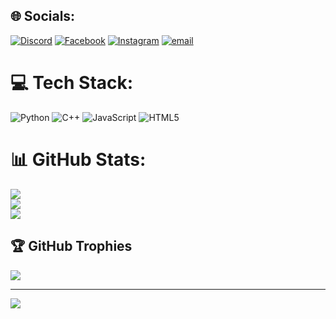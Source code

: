 
## 🌐 Socials:
[![Discord](https://img.shields.io/badge/Discord-%237289DA.svg?logo=discord&logoColor=white)](https://discord.gg/https://discord.com/channels/@me) [![Facebook](https://img.shields.io/badge/Facebook-%231877F2.svg?logo=Facebook&logoColor=white)](https://facebook.com/https://www.facebook.com/kent.christopher.olape/) [![Instagram](https://img.shields.io/badge/Instagram-%23E4405F.svg?logo=Instagram&logoColor=white)](https://instagram.com/https://www.instagram.com/knt_chstphr/) [![email](https://img.shields.io/badge/Email-D14836?logo=gmail&logoColor=white)](mailto:olapekent68@gmail.com) 

# 💻 Tech Stack:
![Python](https://img.shields.io/badge/python-3670A0?style=for-the-badge&logo=python&logoColor=ffdd54) ![C++](https://img.shields.io/badge/c++-%2300599C.svg?style=for-the-badge&logo=c%2B%2B&logoColor=white) ![JavaScript](https://img.shields.io/badge/javascript-%23323330.svg?style=for-the-badge&logo=javascript&logoColor=%23F7DF1E) ![HTML5](https://img.shields.io/badge/html5-%23E34F26.svg?style=for-the-badge&logo=html5&logoColor=white)
# 📊 GitHub Stats:
![](https://github-readme-stats.vercel.app/api?username=KentOlape&theme=blueberry&hide_border=true&include_all_commits=true&count_private=true)<br/>
![](https://nirzak-streak-stats.vercel.app/?user=KentOlape&theme=blueberry&hide_border=true)<br/>
![](https://github-readme-stats.vercel.app/api/top-langs/?username=KentOlape&theme=blueberry&hide_border=true&include_all_commits=true&count_private=true&layout=compact)

## 🏆 GitHub Trophies
![](https://github-profile-trophy.vercel.app/?username=KentOlape&theme=blueberry&no-frame=false&no-bg=true&margin-w=4)

---
[![](https://visitcount.itsvg.in/api?id=KentOlape&icon=0&color=0)](https://visitcount.itsvg.in)

<!-- Proudly created with GPRM ( https://gprm.itsvg.in ) -->
